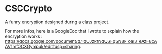 # CSCCrypto
A funny encryption designed during a class project. 

For more infos, here is a GoogleDoc that I wrote to explain how the encryption works : https://docs.google.com/document/d/1dC0zkfNdQGFqSN8k_oai3_eAzF8cAAV1mfOCXGympuk/edit?usp=sharing.
